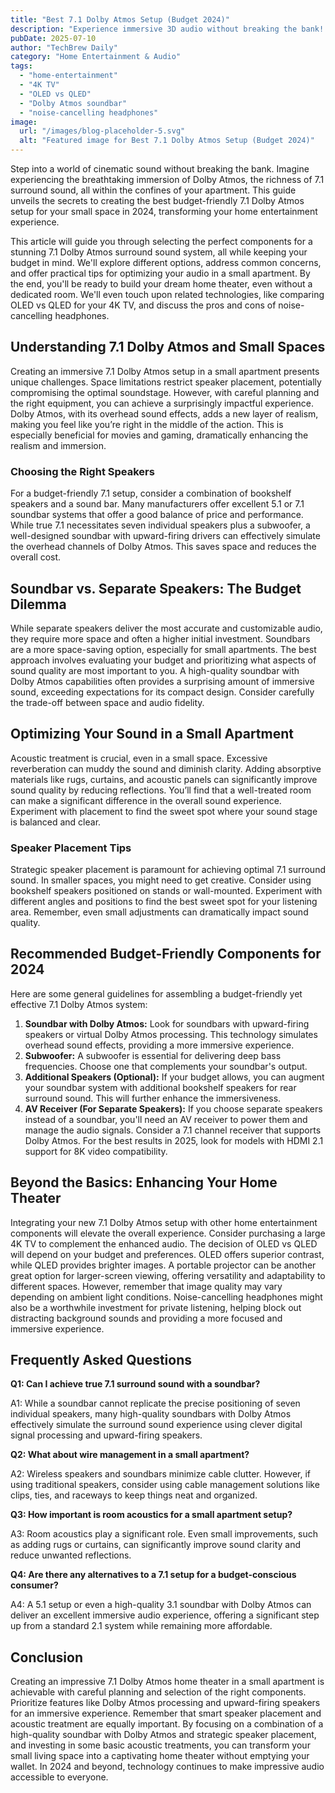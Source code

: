 ```yaml
---
title: "Best 7.1 Dolby Atmos Setup (Budget 2024)"
description: "Experience immersive 3D audio without breaking the bank!  Our guide reveals the top budget-friendly 7.1 surround sound systems for small apartments with Dolby Atmos in 2024.  Upgrade your home entertainment today!  Read more."
pubDate: 2025-07-10
author: "TechBrew Daily"
category: "Home Entertainment & Audio"
tags:
  - "home-entertainment"
  - "4K TV"
  - "OLED vs QLED"
  - "Dolby Atmos soundbar"
  - "noise-cancelling headphones"
image:
  url: "/images/blog-placeholder-5.svg"
  alt: "Featured image for Best 7.1 Dolby Atmos Setup (Budget 2024)"
---
```


Step into a world of cinematic sound without breaking the bank.  Imagine experiencing the breathtaking immersion of Dolby Atmos, the richness of 7.1 surround sound, all within the confines of your apartment. This guide unveils the secrets to creating the best budget-friendly 7.1 Dolby Atmos setup for your small space in 2024, transforming your home entertainment experience.

This article will guide you through selecting the perfect components for a stunning 7.1 Dolby Atmos surround sound system, all while keeping your budget in mind. We'll explore different options, address common concerns, and offer practical tips for optimizing your audio in a small apartment. By the end, you'll be ready to build your dream home theater, even without a dedicated room. We'll even touch upon related technologies, like comparing OLED vs QLED for your 4K TV, and discuss the pros and cons of noise-cancelling headphones.


## Understanding 7.1 Dolby Atmos and Small Spaces

Creating an immersive 7.1 Dolby Atmos setup in a small apartment presents unique challenges.  Space limitations restrict speaker placement, potentially compromising the optimal soundstage.  However, with careful planning and the right equipment, you can achieve a surprisingly impactful experience. Dolby Atmos, with its overhead sound effects, adds a new layer of realism, making you feel like you’re right in the middle of the action.  This is especially beneficial for movies and gaming, dramatically enhancing the realism and immersion.

###  Choosing the Right Speakers

For a budget-friendly 7.1 setup, consider a combination of bookshelf speakers and a sound bar.  Many manufacturers offer excellent 5.1 or 7.1 soundbar systems that offer a good balance of price and performance.  While true 7.1 necessitates seven individual speakers plus a subwoofer, a well-designed soundbar with upward-firing drivers can effectively simulate the overhead channels of Dolby Atmos. This saves space and reduces the overall cost.

##  Soundbar vs. Separate Speakers: The Budget Dilemma

While separate speakers deliver the most accurate and customizable audio, they require more space and often a higher initial investment.  Soundbars are a more space-saving option, especially for small apartments.  The best approach involves evaluating your budget and prioritizing what aspects of sound quality are most important to you.  A high-quality soundbar with Dolby Atmos capabilities often provides a surprising amount of immersive sound, exceeding expectations for its compact design.  Consider carefully the trade-off between space and audio fidelity.

## Optimizing Your Sound in a Small Apartment

Acoustic treatment is crucial, even in a small space.  Excessive reverberation can muddy the sound and diminish clarity.  Adding absorptive materials like rugs, curtains, and acoustic panels can significantly improve sound quality by reducing reflections. You’ll find that a well-treated room can make a significant difference in the overall sound experience.  Experiment with placement to find the sweet spot where your sound stage is balanced and clear.

###  Speaker Placement Tips

Strategic speaker placement is paramount for achieving optimal 7.1 surround sound.  In smaller spaces, you might need to get creative.  Consider using bookshelf speakers positioned on stands or wall-mounted.  Experiment with different angles and positions to find the best sweet spot for your listening area. Remember, even small adjustments can dramatically impact sound quality.


## Recommended Budget-Friendly Components for 2024

Here are some general guidelines for assembling a budget-friendly yet effective 7.1 Dolby Atmos system:

1. **Soundbar with Dolby Atmos:** Look for soundbars with upward-firing speakers or virtual Dolby Atmos processing.  This technology simulates overhead sound effects, providing a more immersive experience.
2. **Subwoofer:**  A subwoofer is essential for delivering deep bass frequencies.  Choose one that complements your soundbar's output.
3. **Additional Speakers (Optional):**  If your budget allows, you can augment your soundbar system with additional bookshelf speakers for rear surround sound.  This will further enhance the immersiveness.
4. **AV Receiver (For Separate Speakers):** If you choose separate speakers instead of a soundbar, you'll need an AV receiver to power them and manage the audio signals.  Consider a 7.1 channel receiver that supports Dolby Atmos.  For the best results in 2025, look for models with HDMI 2.1 support for 8K video compatibility.

##  Beyond the Basics: Enhancing Your Home Theater

Integrating your new 7.1 Dolby Atmos setup with other home entertainment components will elevate the overall experience. Consider purchasing a large 4K TV to complement the enhanced audio. The decision of OLED vs QLED will depend on your budget and preferences.  OLED offers superior contrast, while QLED provides brighter images.  A portable projector can be another great option for larger-screen viewing, offering versatility and adaptability to different spaces.  However, remember that image quality may vary depending on ambient light conditions. Noise-cancelling headphones might also be a worthwhile investment for private listening, helping block out distracting background sounds and providing a more focused and immersive experience.


## Frequently Asked Questions

**Q1: Can I achieve true 7.1 surround sound with a soundbar?**

A1: While a soundbar cannot replicate the precise positioning of seven individual speakers, many high-quality soundbars with Dolby Atmos effectively simulate the surround sound experience using clever digital signal processing and upward-firing speakers.

**Q2: What about wire management in a small apartment?**

A2:  Wireless speakers and soundbars minimize cable clutter. However, if using traditional speakers, consider using cable management solutions like clips, ties, and raceways to keep things neat and organized.

**Q3: How important is room acoustics for a small apartment setup?**

A3: Room acoustics play a significant role.  Even small improvements, such as adding rugs or curtains, can significantly improve sound clarity and reduce unwanted reflections.

**Q4: Are there any alternatives to a 7.1 setup for a budget-conscious consumer?**

A4: A 5.1 setup or even a high-quality 3.1 soundbar with Dolby Atmos can deliver an excellent immersive audio experience, offering a significant step up from a standard 2.1 system while remaining more affordable.


## Conclusion

Creating an impressive 7.1 Dolby Atmos home theater in a small apartment is achievable with careful planning and selection of the right components.  Prioritize features like Dolby Atmos processing and upward-firing speakers for an immersive experience.  Remember that smart speaker placement and acoustic treatment are equally important. By focusing on a combination of a high-quality soundbar with Dolby Atmos and strategic speaker placement, and investing in some basic acoustic treatments, you can transform your small living space into a captivating home theater without emptying your wallet.  In 2024 and beyond, technology continues to make impressive audio accessible to everyone.